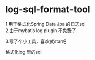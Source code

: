 # log-sql-format-tool
1.用于格式化Spring Data Jpa 的日志sql  
2.由于mybatis log plugin 不免费了

3.写了个小工具，喜欢就star吧

格式化log 里的sql
